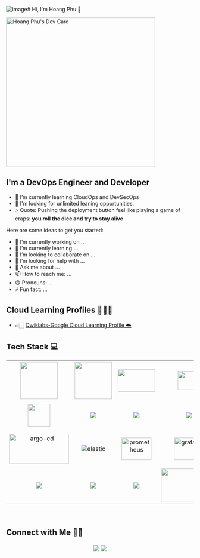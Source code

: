 ![image](https://github.com/orez-fu/orez-fu/assets/23703971/ea918ece-9ee8-4fb7-85ce-05ec55be5af1)# Hi, I'm Hoang Phu 👋

<a href="https://app.daily.dev/Hoangphu1607"><img src="https://api.daily.dev/devcards/07f8100e9c7a4f27ba101ada540246fa.png?r=nv1" width="400" alt="Hoang Phu's Dev Card"/></a>

## I'm a DevOps Engineer and Developer

- 🌱 I’m currently learning CloudOps and DevSecOps
- 👐 I'm looking for unlimited leaning opportunities.
- ⚡ Quote: Pushing the deployment button feel like playing a game of craps: **you roll the dice and try to stay alive**

Here are some ideas to get you started:
- 🔭 I’m currently working on ...
- 🌱 I’m currently learning ...
- 👯 I’m looking to collaborate on ...
- 🤔 I’m looking for help with ...
- 💬 Ask me about ...
- 📫 How to reach me: ...
- 😄 Pronouns: ...
- ⚡ Fun fact: ...


## Cloud Learning Profiles 👨🏻‍💻
- 👉🏻 [Qwiklabs-Google Cloud Learning Profile :cloud:](https://www.cloudskillsboost.google/public_profiles/462bd6dd-0089-4d8b-bba1-cc41d338a03e)


<h2>Tech Stack 💻</h2>

<table width="100">
<tr>
    <td align='center' width="190" height= "100">
        <img src="https://git-scm.com/images/logos/downloads/Git-Icon-1788C.png" width="100">
    </td>
    <td align='center' width="190" height= "100">
        <img src="https://www.docker.com/wp-content/uploads/2022/03/vertical-logo-monochromatic.png" width="100">
    </td>
    <td align='center' width="190" height= "100">
        <img src="https://landscape.cncf.io/logos/e0303fdc381c96c1b4461ad1a2437c8f050cfb856fcb8710c9104367ca60f316.svg" width="100" height= "60">
    </td>
    <td align='center' width="190" height= "100">
        <img src="https://landscape.cncf.io/logos/66f0238b12f55c6cf3bda0867f6b72765a205a93965d2e3d9df7671278973582.svg" height="50" width="60">
    </td>
    <td align='center' width="190" height= "100">
        <img src="https://landscape.cncf.io/logos/ef7870b35b4aef059b17bb97531ac3e80655bd8b4f24451d4200e07013790b07.svg" width="80" height = "60">
    </td>
</tr>
<tr>
    <td align='center' width="190" height= "80">
        <img src="https://landscape.cncf.io/logos/1fc96fb05cb0a7abbf68e7f4d2483ed4372c81f47f67bcac55a6c590d7cd32da.svg" width="60">
    </td>
    <td align='center' width="190" height= "60">
        <img src="https://landscape.cncf.io/logos/345eb026a54643f2ae6a08d6c39cc16bdacaef9fe02f6f31f767ade77a25245f.svg">
    </td>
    <td align='center' width="190" height= "60">
        <img src="https://gitlab.com/uploads/-/system/group/avatar/7139401/gitlab-ci-cd-logo_2x.png">
    </td>
    <td align='center' width="190" height= "60">
        <img src="https://landscape.cncf.io/logos/cc62c9a15e8ccf85618038073bffefe196c2d0daceb2ea39b7a766eafc451836.svg" >
    </td>
   <td align='center' width="190" height= "60">
        <img src="https://res.cloudinary.com/crunchbase-production/image/upload/c_lpad,h_256,w_256,f_auto,q_auto:eco,dpr_1/sxqtzz9unnssdr1wnli8">
    </td>
</tr>
  <td align='center' height= "100">
        <img alt="argo-cd" src="https://landscape.cncf.io/logos/5dbe0ebc41fc0659bd1a65889c56599f1d90d2b503babb4cd6b911ad1b652447.svg" width="160" height="80">
   </td>
   <td align='center'>
        <img alt="elastic" src="https://landscape.cncf.io/logos/ed58818fe6a4b5e24667291bc3cf38e01f980d9be8780a94cfb66d65a926a08d.svg">
    </td> 
   <td align='center' height= "100">
        <img alt="prometheus" src="https://landscape.cncf.io/logos/4d6a2b87a6c9a01ed1b82cef5db978e273adb99fda44d47e5dae48f75207147c.svg"  width="80" height="60">
   </td>
   <td align='center' height= "100">
        <img alt="grafana" src="https://landscape.cncf.io/logos/0c06806a817403db88d14463677432c39de55214cd1a32b4dbdde62c833c8736.svg"  width="80" height="60">
   </td>
   <td align='center' height= "100">
        <img alt="vault" src="https://landscape.cncf.io/logos/f3d020b0aa2233feddb7a7fdd696a37e631c719e143d84cfeac3ca3779de08ee.svg" width="90" height="80">
   </td>
 </td>
</tr>

<tr>
    </td>
    <td align='center'>
        <img src="https://cdn3.iconfinder.com/data/icons/logos-and-brands-adobe/512/267_Python-512.png">
    </td>
    <td align='center'>
        <img src="https://thumbs.dreamstime.com/b/vector-collection-web-development-shield-signs-html-css-javascript-isolated-icons-white-background-38571884.jpg">
    </td>
    <td align='center'>
        <img src="https://encrypted-tbn0.gstatic.com/images?q=tbn:ANd9GcQghvcCI3_buV94HmXOYyJYtwKXDXDZMl55NSGgFZtQ7mUr7pBj78NeL2BJv7c8hGaJ_3A&usqp=CAU" >
    </td>
    <td align='center'>
        <img src="https://encrypted-tbn0.gstatic.com/images?q=tbn:ANd9GcQw0XSMzd0LYa7MCxEBswJcUfY-_U6-lc1I2X-uDqXl-I20GXT3poRvlGj1ehsi1MFNZf0&usqp=CAU" width="150" height="90">
    </td>
    <td align='center'>
        <img src="https://icon-library.com/images/java-icon-images/java-icon-images-0.jpg" >
    </td>
</tr>
    
</table>

<br />


## Connect with Me 🤝🏻 &nbsp;

<h3 align="center">
<a href="https://www.linkedin.com/in/hoang-phu-7a151b165"><img src="https://img.shields.io/badge/-Hoang%20Phu-0077B5?style=flat&logo=Linkedin&logoColor=white"/></a>
<a href="mailto:phuhoang.c2@gmail.com"><img src="https://img.shields.io/badge/-phuhoang.c2@gmail.com-D14836?style=flat&logo=Gmail&logoColor=white"/></a>
